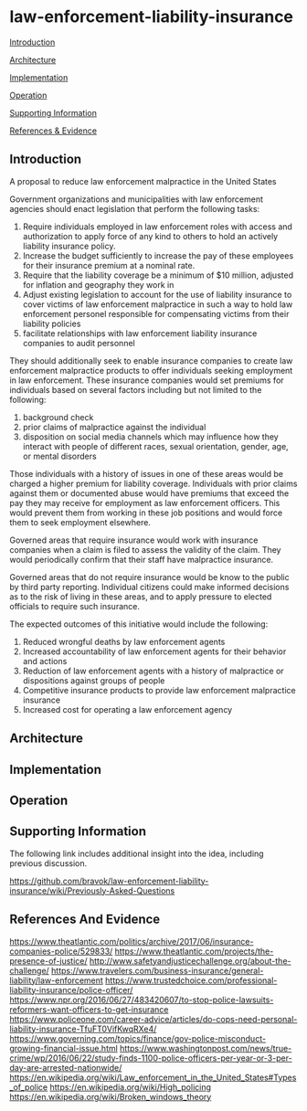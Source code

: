 # law-enforcement-liability-insurance

[Introduction](https://github.com/bravok/law-enforcement-liability-insurance#introduction)

[Architecture](https://github.com/bravok/law-enforcement-liability-insurance#architecture)

[Implementation](https://github.com/bravok/law-enforcement-liability-insurance#implementation)

[Operation](https://github.com/bravok/law-enforcement-liability-insurance#operation)

[Supporting Information](https://github.com/bravok/law-enforcement-liability-insurance#supportingin%20formation)

[References & Evidence](https://github.com/bravok/law-enforcement-liability-insurance#references%20and%20evidence)



## Introduction

A proposal to reduce law enforcement malpractice in the United States

Government organizations and municipalities with law enforcement agencies should enact legislation that perform the following tasks:

1) Require individuals employed in law enforcement roles with access and authorization to apply force of any kind to others to hold an actively liability insurance policy.
2) Increase the budget sufficiently to increase the pay of these employees for their insurance premium at a nominal rate. 
3) Require that the liability coverage be a minimum of $10 million, adjusted for inflation and geography they work in
4) Adjust existing legislation to account for the use of liability insurance to cover victims of law enforcement malpractice in such a way to hold law enforcement personel responsible for compensating victims from their liability policies
5) facilitate relationships with law enforcement liability insurance companies to audit personnel

They should additionally seek to enable insurance companies to create law enforcement malpractice products to offer individuals seeking employment in law enforcement. These insurance companies would set premiums for individuals based on several factors including but not limited to the following:

1) background check
2) prior claims of malpractice against the individual
3) disposition on social media channels which may influence how they interact with people of different races, sexual orientation, gender, age, or mental disorders

Those individuals with a history of issues in one of these areas would be charged a higher premium for liability coverage. Individuals with prior claims against them or documented abuse would have premiums that exceed the pay they may receive for employment as law enforcement officers. This would prevent them from working in these job positions and would force them to seek employment elsewhere.

Governed areas that require insurance would work with insurance companies when a claim is filed to assess the validity of the claim. They would periodically confirm that their staff have malpractice insurance.

Governed areas that do not require insurance would be know to the public by third party reporting. Individual citizens could make informed decisions as to the risk of living in these areas, and to apply pressure to elected officials to require such insurance.

The expected outcomes of this initiative would include the following:
1) Reduced wrongful deaths by law enforcement agents
2) Increased accountability of law enforcement agents for their behavior and actions
3) Reduction of law enforcement agents with a history of malpractice or dispositions against groups of people
4) Competitive insurance products to provide law enforcement malpractice insurance
5) Increased cost for operating a law enforcement agency

## Architecture

## Implementation

## Operation

## Supporting Information

The following link includes additional insight into the idea, including previous discussion.

https://github.com/bravok/law-enforcement-liability-insurance/wiki/Previously-Asked-Questions


## References And Evidence

https://www.theatlantic.com/politics/archive/2017/06/insurance-companies-police/529833/
https://www.theatlantic.com/projects/the-presence-of-justice/
http://www.safetyandjusticechallenge.org/about-the-challenge/
https://www.travelers.com/business-insurance/general-liability/law-enforcement
https://www.trustedchoice.com/professional-liability-insurance/police-officer/
https://www.npr.org/2016/06/27/483420607/to-stop-police-lawsuits-reformers-want-officers-to-get-insurance
https://www.policeone.com/career-advice/articles/do-cops-need-personal-liability-insurance-TfuFT0VifKwqRXe4/
https://www.governing.com/topics/finance/gov-police-misconduct-growing-financial-issue.html
https://www.washingtonpost.com/news/true-crime/wp/2016/06/22/study-finds-1100-police-officers-per-year-or-3-per-day-are-arrested-nationwide/
https://en.wikipedia.org/wiki/Law_enforcement_in_the_United_States#Types_of_police
https://en.wikipedia.org/wiki/High_policing
https://en.wikipedia.org/wiki/Broken_windows_theory
